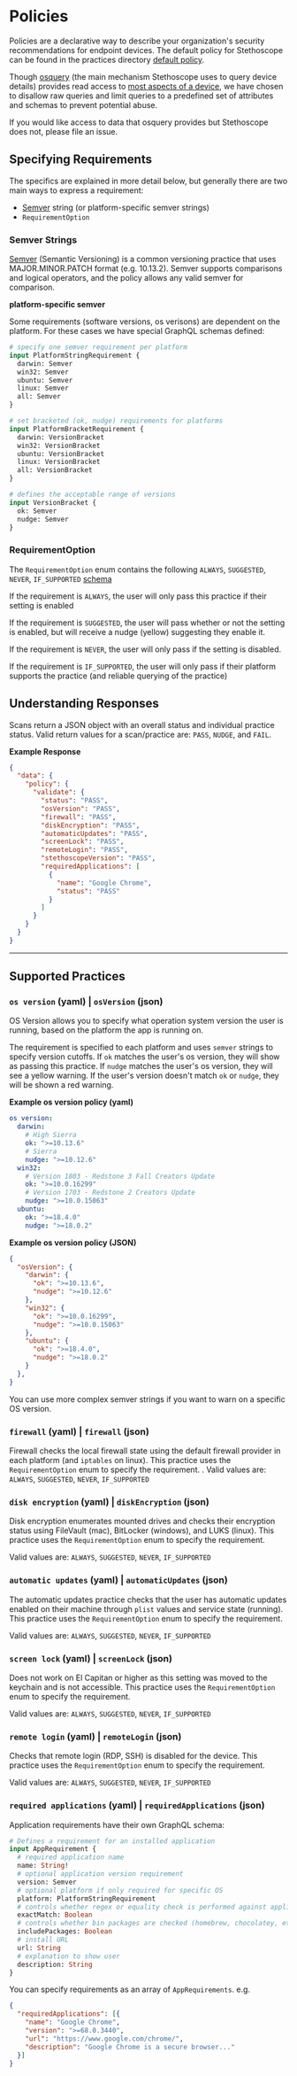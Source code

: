 # Policies

Policies are a declarative way to describe your organization's security recommendations for endpoint devices. The default policy for Stethoscope can be found in the practices directory [default policy](https://github.com/Netflix-Skunkworks/stethoscope-app/blob/master/practices/policy.yaml).

Though [osquery](https://osquery.io/) (the main mechanism Stethoscope uses to query device details) provides read access to [most aspects of a device](https://osquery.io/schema/3.2.6), we have chosen to disallow raw queries and limit queries to a predefined set of attributes and schemas to prevent potential abuse.

If you would like access to data that osquery provides but Stethoscope does not, please file an issue.

## Specifying Requirements

The specifics are explained in more detail below, but generally there are two main ways to express a requirement:

  * [Semver](https://semver.org/) string (or platform-specific semver strings)
  * `RequirementOption`

### Semver Strings

[Semver](https://semver.org/) (Semantic Versioning) is a common versioning practice that uses MAJOR.MINOR.PATCH format (e.g. 10.13.2). Semver supports comparisons and logical operators, and the policy allows any valid semver for comparison.

**platform-specific semver**

Some requirements (software versions, os verisons) are dependent on the platform. For these cases we have special GraphQL schemas defined:

```graphql
# specify one semver requirement per platform
input PlatformStringRequirement {
  darwin: Semver
  win32: Semver
  ubuntu: Semver
  linux: Semver
  all: Semver
}

# set bracketed (ok, nudge) requirements for platforms
input PlatformBracketRequirement {
  darwin: VersionBracket
  win32: VersionBracket
  ubuntu: VersionBracket
  linux: VersionBracket
  all: VersionBracket
}

# defines the acceptable range of versions
input VersionBracket {
  ok: Semver
  nudge: Semver
}
```

### RequirementOption

The `RequirementOption` enum contains the following `ALWAYS`, `SUGGESTED`, `NEVER`, `IF_SUPPORTED` [schema](https://github.com/Netflix-Skunkworks/stethoscope-app/blob/master/schema.graphql#L251-L256)

 If the requirement is `ALWAYS`, the user will only pass this practice if their setting is enabled

 If the requirement is `SUGGESTED`, the user will pass whether or not the setting is enabled, but will receive a nudge (yellow) suggesting they enable it.

 If the requirement is `NEVER`, the user will only pass if the setting is disabled.

 If the requirement is `IF_SUPPORTED`, the user will only pass if their platform supports the practice (and reliable querying of the practice)

## Understanding Responses

Scans return a JSON object with an overall status and individual practice status. Valid return values for a scan/practice are: `PASS`, `NUDGE`, and `FAIL`.

**Example Response**

```json
{
  "data": {
    "policy": {
      "validate": {
        "status": "PASS",
        "osVersion": "PASS",
        "firewall": "PASS",
        "diskEncryption": "PASS",
        "automaticUpdates": "PASS",
        "screenLock": "PASS",
        "remoteLogin": "PASS",
        "stethoscopeVersion": "PASS",
        "requiredApplications": [
          {
            "name": "Google Chrome",
            "status": "PASS"
          }
        ]
      }
    }
  }
}
```

---

## Supported Practices

### `os version` (yaml) | `osVersion` (json)

OS Version allows you to specify what operation system version the user is running, based on the platform the app is running on.

The requirement is specified to each platform and uses `semver` strings to specify version cutoffs. If `ok` matches the user's os version, they will show as passing this practice. If `nudge` matches the user's os version, they will see a yellow warning. If the user's version doesn't match `ok` or `nudge`, they will be shown a red warning.

**Example os version policy (yaml)**

```yaml
os version:
  darwin:
    # High Sierra
    ok: ">=10.13.6"
    # Sierra
    nudge: ">=10.12.6"
  win32:
    # Version 1803 - Redstone 3 Fall Creators Update
    ok: ">=10.0.16299"
    # Version 1703 - Redstone 2 Creators Update
    nudge: ">=10.0.15063"
  ubuntu:
    ok: ">=18.4.0"
    nudge: ">=18.0.2"
```
**Example os version policy (JSON)**

```json
{
  "osVersion": {
    "darwin": {
      "ok": ">=10.13.6",
      "nudge": ">=10.12.6"
    },
    "win32": {
      "ok": ">=10.0.16299",
      "nudge": ">=10.0.15063"
    },
    "ubuntu": {
      "ok": ">=18.4.0",
      "nudge": ">=18.0.2"
    }
  },
}
```

You can use more complex semver strings if you want to warn on a specific OS version.

### `firewall` (yaml) | `firewall` (json)

Firewall checks the local firewall state using the default firewall provider in each platform (and `iptables` on linux). This practice uses the `RequirementOption` enum to specify the requirement.
.
Valid values are: `ALWAYS`, `SUGGESTED`, `NEVER`, `IF_SUPPORTED`

### `disk encryption` (yaml) | `diskEncryption` (json)

Disk encryption enumerates mounted drives and checks their encryption status using FileVault (mac), BitLocker (windows), and LUKS (linux). This practice uses the `RequirementOption` enum to specify the requirement.

Valid values are: `ALWAYS`, `SUGGESTED`, `NEVER`, `IF_SUPPORTED`

### `automatic updates` (yaml) | `automaticUpdates` (json)

The automatic updates practice checks that the user has automatic updates enabled on their machine through `plist` values and service state (running). This practice uses the `RequirementOption` enum to specify the requirement.

Valid values are: `ALWAYS`, `SUGGESTED`, `NEVER`, `IF_SUPPORTED`

### `screen lock` (yaml) | `screenLock` (json)

Does not work on El Capitan or higher as this setting was moved to the keychain and is not accessible. This practice uses the `RequirementOption` enum to specify the requirement.

Valid values are: `ALWAYS`, `SUGGESTED`, `NEVER`, `IF_SUPPORTED`

### `remote login` (yaml) | `remoteLogin` (json)

Checks that remote login (RDP, SSH) is disabled for the device. This practice uses the `RequirementOption` enum to specify the requirement.

Valid values are: `ALWAYS`, `SUGGESTED`, `NEVER`, `IF_SUPPORTED`

### `required applications` (yaml) | `requiredApplications` (json)

Application requirements have their own GraphQL schema:

```graphql
# Defines a requirement for an installed application
input AppRequirement {
  # required application name
  name: String!
  # optional application version requirement
  version: Semver
  # optional platform if only required for specific OS
  platform: PlatformStringRequirement
  # controls whether regex or equality check is performed against application name
  exactMatch: Boolean
  # controls whether bin packages are checked (homebrew, chocolatey, etc)
  includePackages: Boolean
  # install URL
  url: String
  # explanation to show user
  description: String
}
```

You can specify requirements as an array of `AppRequirements`. e.g.

```json
{
  "requiredApplications": [{
    "name": "Google Chrome",
    "version": ">=68.0.3440",
    "url": "https://www.google.com/chrome/",
    "description": "Google Chrome is a secure browser..."
  }]
}
```
